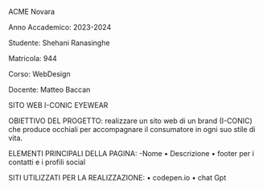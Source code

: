 ACME Novara

Anno Accademico: 2023-2024

Studente: Shehani Ranasinghe

Matricola: 944

Corso: WebDesign 

Docente: Matteo Baccan

SITO WEB I-CONIC EYEWEAR

OBIETTIVO DEL PROGETTO: realizzare un sito web di un brand (I-CONIC) che produce occhiali per accompagnare il consumatore in ogni suo stile di vita. 

ELEMENTI PRINCIPALI DELLA PAGINA:
-Nome
• Descrizione
• footer per i contatti e i profili social

SITI UTILIZZATI PER LA REALIZZAZIONE:
• codepen.io
• chat Gpt
